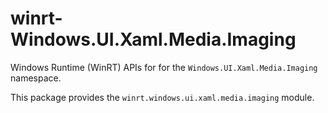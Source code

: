 <!-- warning: Please don't edit this file. It was automatically generated. -->

# winrt-Windows.UI.Xaml.Media.Imaging

Windows Runtime (WinRT) APIs for for the `Windows.UI.Xaml.Media.Imaging` namespace.

This package provides the `winrt.windows.ui.xaml.media.imaging` module.
